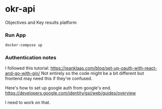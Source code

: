 # okr-api
Objectives and Key results platform

### Run App
```bash
docker-compose up
```

### Authentication notes

I followed this tutorial: https://jeanklaas.com/blog/set-up-oauth-with-react-and-go-with-gin/
Not entirely so the code might be a bit different but frontend may need this if they're confused.

Here's how to set up google auth from google's end. https://developers.google.com/identity/gsi/web/guides/overview

I need to work on that.